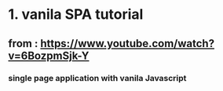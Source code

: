# 1. vanila SPA tutorial

## from : https://www.youtube.com/watch?v=6BozpmSjk-Y

### single page application with vanila Javascript
